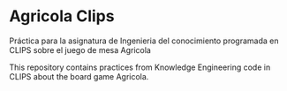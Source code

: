 # Agricola Clips
Práctica para la asignatura de Ingenieria del conocimiento programada en CLIPS sobre el juego de mesa Agricola

This repository contains practices from Knowledge Engineering code in CLIPS about the board game Agricola.
